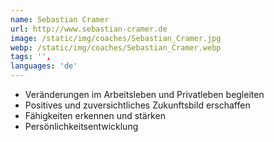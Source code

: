 ```yaml
---
name: Sebastian Cramer
url: http://www.sebastian-cramer.de
image: /static/img/coaches/Sebastian_Cramer.jpg
webp: /static/img/coaches/Sebastian_Cramer.webp
tags: '',
languages: 'de'
---
```


<ul><li>Veränderungen im Arbeitsleben und Privatleben begleiten</li><li>Positives und zuversichtliches Zukunftsbild erschaffen</li><li>Fähigkeiten erkennen und stärken</li><li>Persönlichkeitsentwicklung</li></ul>